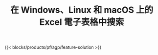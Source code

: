 ﻿---
title: 在 Windows、Linux 和 macOS 上的 Excel 電子表格中搜索 
weight: 7730
url: /zh-hant/search
description: 用於在 XLS、XLSX 和 ODS 文件中搜索文本的免費應用程序和 API
---
{{< blocks/products/pf/agp/feature-solution >}} 

